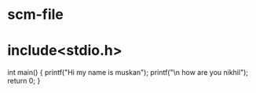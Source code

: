 # scm-file
# include<stdio.h>
int main()
{
printf("Hi my name is muskan");
printf("\n how are you nikhil");
return 0;
}
